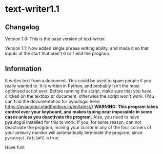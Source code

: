# text-writer1.1
## Changelog
Version 1.0:
This is the base version of text-writer.

Version 1.1:
Now added single phrase writing ability, and made it so that inputs at the start that aren't 0 or 1 end the program.
## Information
It writes text from a document. This could be used to
spam people if you really wanted to. It is written in 
Python, and probably isn't the most optimised script 
ever. Before running the script, make sure that you
have clicked on the textbox or document, otherwise
the script won't work.
(You can find the documentation for pyautogui here: https://pyautogui.readthedocs.io/en/latest/)
__WARNING: This
program takes control over your keyboard, and makes typing
near impossible in some cases unless you deactivate the program.__ Also,
you need to have pyautogui installed for this to work.
If you, for some reason, can not deactivate the program,
moving your cursor in any of the four corners of your primary monitor will automatically
terminate the program, since ```pyautogui.FAILSAFE``` is true. 

Have fun!
